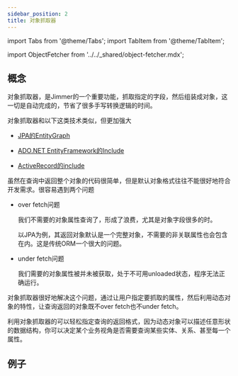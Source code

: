 ```yaml
---
sidebar_position: 2
title: 对象抓取器
---
```


import Tabs from '@theme/Tabs';
import TabItem from '@theme/TabItem';

import ObjectFetcher from '../../_shared/object-fetcher.mdx';

## 概念
对象抓取器，是Jimmer的一个重要功能，抓取指定的字段，然后组装成对象，这一切是自动完成的，节省了很多手写转换逻辑的时间。

对象抓取器和以下这类技术类似，但更加强大

- [JPA的EntityGraph](https://www.baeldung.com/jpa-entity-graph)

- [ADO.NET EntityFramework的Include](https://docs.microsoft.com/en-us/dotnet/api/system.data.objects.objectquery-1.include?view=netframework-4.8)

- [ActiveRecord的include](https://guides.rubyonrails.org/active_record_querying.html#includes)

虽然在查询中返回整个对象的代码很简单，但是默认对象格式往往不能很好地符合开发需求。很容易遇到两个问题

-   over fetch问题

    我们不需要的对象属性查询了，形成了浪费，尤其是对象字段很多的时。

    以JPA为例，其返回对象默认是一个完整对象，不需要的非关联属性也会包含在内。这是传统ORM一个很大的问题。

-   under fetch问题

    我们需要的对象属性被并未被获取，处于不可用unloaded状态，程序无法正确运行。

对象抓取器很好地解决这个问题，通过让用户指定要抓取的属性，然后利用动态对象的特性，让查询返回的对象既不over fetch也不under fetch。

利用对象抓取器的可以轻松指定查询的返回格式，因为动态对象可以描述任意形状的数据结构，你可以决定某个业务视角是否需要查询某些实体、关系、甚至每一个属性。

## 例子

<ObjectFetcher/>
